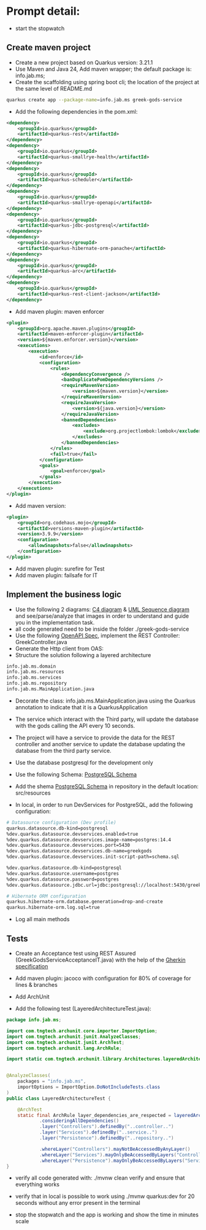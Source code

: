 # Prompt detail:

-  start the stopwatch

## Create maven project

- Create a new project based on Quarkus version: 3.21.1
- Use Maven and Java 24, Add maven wrapper; the default package is: info.jab.ms;
- Create the scaffolding using spring boot cli; the location of the project at the same level of README.md 

```bash
quarkus create app --package-name=info.jab.ms greek-gods-service
```

- Add the following dependencies in the pom.xml:

```xml
<dependency>
    <groupId>io.quarkus</groupId>
    <artifactId>quarkus-rest</artifactId>
</dependency>
<dependency>
    <groupId>io.quarkus</groupId>
    <artifactId>quarkus-smallrye-health</artifactId>
</dependency>
<dependency>
    <groupId>io.quarkus</groupId>
    <artifactId>quarkus-scheduler</artifactId>
</dependency>
<dependency>
    <groupId>io.quarkus</groupId>
    <artifactId>quarkus-smallrye-openapi</artifactId>
</dependency>
<dependency>
    <groupId>io.quarkus</groupId>
    <artifactId>quarkus-jdbc-postgresql</artifactId>
</dependency>
<dependency>
    <groupId>io.quarkus</groupId>
    <artifactId>quarkus-hibernate-orm-panache</artifactId>
</dependency>
<dependency>
    <groupId>io.quarkus</groupId>
    <artifactId>quarkus-arc</artifactId>
</dependency>
<dependency>
    <groupId>io.quarkus</groupId>
    <artifactId>quarkus-rest-client-jackson</artifactId>
</dependency>
```

- Add maven plugin: maven enforcer

```xml
<plugin>
    <groupId>org.apache.maven.plugins</groupId>
    <artifactId>maven-enforcer-plugin</artifactId>
    <version>${maven.enforcer.version}</version>
    <executions>
        <execution>
            <id>enforce</id>
            <configuration>
                <rules>
                    <dependencyConvergence />
                    <banDuplicatePomDependencyVersions />
                    <requireMavenVersion>
                        <version>${maven.version}</version>
                    </requireMavenVersion>
                    <requireJavaVersion>
                        <version>${java.version}</version>
                    </requireJavaVersion>
                    <bannedDependencies>
                        <excludes>
                            <exclude>org.projectlombok:lombok</exclude>
                        </excludes>
                    </bannedDependencies>
                </rules>
                <fail>true</fail>
            </configuration>
            <goals>
                <goal>enforce</goal>
            </goals>
        </execution>
    </executions>
</plugin> 
```

- Add maven version:

```xml
<plugin>
    <groupId>org.codehaus.mojo</groupId>
    <artifactId>versions-maven-plugin</artifactId>
    <version>3.9.9</version>
    <configuration>
        <allowSnapshots>false</allowSnapshots>
    </configuration>
</plugin>
```

- Add maven plugin: surefire for Test
- Add maven plugin: failsafe for IT

## Implement the business logic

- Use the following 2 diagrams: [C4 diagram](./structurizr-Component-001-thumbnail.png) & [UML Sequence diagram](./uml-sequence-diagram.png) and see/parse/analyze that images in order to understand and guide you in the implementation task.
- all code generated need to be inside the folder ./greek-gods-service
- Use the following [OpenAPI Spec](./greekController-oas.yaml), implement the REST Controller: GreekController.java
- Generate the Http client from OAS: [](./my-json-server-oas.yaml)
- Structure the solution following a layered architecture

```bash
info.jab.ms.domain
info.jab.ms.resources
info.jab.ms.services
info.jab.ms.repository
info.jab.ms.MainApplication.java
```

- Decorate the class: info.jab.ms.MainApplication.java using the Quarkus annotation to indicate that it is a QuarkusApplication

- The service which interact with the Third party, will update the database with the gods calling the API every 10 seconds.
- The project will have a service to provide the data for the REST controller and another service to update the database updating the database from the third party service.
- Use the database postgresql for the development only
- Use the following Schema: [PostgreSQL Schema](./schema.sql)
- Add the shema [PostgreSQL Schema](./schema.sql) in repository in the default location: src/resources

- In local, in order to run DevServices for PostgreSQL, add the following configuration:

```bash
# Datasource configuration (Dev profile)
quarkus.datasource.db-kind=postgresql
%dev.quarkus.datasource.devservices.enabled=true
%dev.quarkus.datasource.devservices.image-name=postgres:14.4
%dev.quarkus.datasource.devservices.port=5430
%dev.quarkus.datasource.devservices.db-name=greekgods
%dev.quarkus.datasource.devservices.init-script-path=schema.sql

%dev.quarkus.datasource.db-kind=postgresql
%dev.quarkus.datasource.username=postgres
%dev.quarkus.datasource.password=postgres
%dev.quarkus.datasource.jdbc.url=jdbc:postgresql://localhost:5430/greekgods

# Hibernate ORM configuration
quarkus.hibernate-orm.database.generation=drop-and-create
quarkus.hibernate-orm.log.sql=true
```

- Log all main methods

## Tests

- Create an Acceptance test using REST Assured (GreekGodsServiceAcceptanceIT.java) with the help of the [Gherkin specification](./greek_gods.feature)

- Add maven plugin: jacoco with configuration for 80% of coverage for lines & branches
- Add ArchUnit
- Add the following test (LayeredArchitectureTest.java):

```java
package info.jab.ms;

import com.tngtech.archunit.core.importer.ImportOption;
import com.tngtech.archunit.junit.AnalyzeClasses;
import com.tngtech.archunit.junit.ArchTest;
import com.tngtech.archunit.lang.ArchRule;

import static com.tngtech.archunit.library.Architectures.layeredArchitecture;


@AnalyzeClasses(
    packages = "info.jab.ms",
    importOptions = ImportOption.DoNotIncludeTests.class
)
public class LayeredArchitectureTest {

    @ArchTest
    static final ArchRule layer_dependencies_are_respected = layeredArchitecture()
            .consideringAllDependencies()
            .layer("Controllers").definedBy("..controller..")
            .layer("Services").definedBy("..service..")
            .layer("Persistence").definedBy("..repository..")

            .whereLayer("Controllers").mayNotBeAccessedByAnyLayer()
            .whereLayer("Services").mayOnlyBeAccessedByLayers("Controllers")
            .whereLayer("Persistence").mayOnlyBeAccessedByLayers("Services");
}
```

- verify all code generated with: ./mvnw clean verify and ensure that everything works
- verify that in local is possible to work using ./mvnw quarkus:dev for 20 seconds without any error present in the terminal


-  stop the stopwatch and the app is working  and show the time in minutes scale